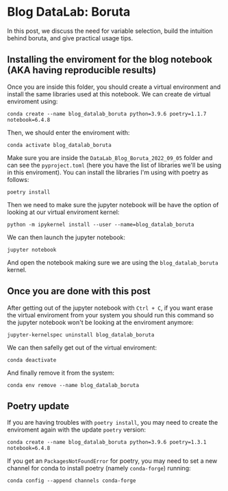 # Blog DataLab: Boruta

In this post, we discuss the need for variable selection, build the intuition behind boruta, and give practical usage tips.

## Installing the enviroment for the blog notebook (AKA having reproducible results)

Once you are inside this folder, you should create a virtual environment and install the same libraries used at this notebook. We can create de virtual enviroment using:
```console
conda create --name blog_datalab_boruta python=3.9.6 poetry=1.1.7 notebook=6.4.8
```

Then, we should enter the enviroment with:
```console
conda activate blog_datalab_boruta
```

Make sure you are inside the `DataLab_Blog_Boruta_2022_09_05` folder and can see the `pyproject.toml` (here you have the list of libraries we'll be using in this enviroment). You can install the libraries I'm using with poetry as follows:
```console
poetry install
```

Then we need to make sure the jupyter notebook will be have the option of looking at our virtual enviroment kernel:
```console
python -m ipykernel install --user --name=blog_datalab_boruta
```

We can then launch the jupyter notebook:
```console
jupyter notebook
```
And open the notebook making sure we are using the `blog_datalab_boruta` kernel.

## Once you are done with this post

After getting out of the jupyter notebook with `Ctrl + C`, if you want erase the virtual enviroment from your system you should run this command so the jupyter notebook won't be looking at the enviroment anymore:
```console
jupyter-kernelspec uninstall blog_datalab_boruta
```

We can then safelly get out of the virtual enviroment:
```console
conda deactivate
```

And finally remove it from the system:
```console
conda env remove --name blog_datalab_boruta
```

## Poetry update

If you are having troubles with `poetry install`, you may need to create the enviroment again with the update `poetry` version:
```console
conda create --name blog_datalab_boruta python=3.9.6 poetry=1.3.1 notebook=6.4.8
```

If you get an `PackagesNotFoundError` for poetry, you may need to set a new channel for conda to install poetry (namely `conda-forge`) running:
```console
conda config --append channels conda-forge
```






